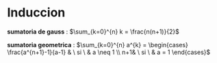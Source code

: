 
# Induccion

__sumatoria de gauss__ : $\sum_{k=0}^{n} k = \frac{n(n+1)}{2}$

__sumatoria geometrica__ : $\sum_{k=0}^{n} a^{k} = \begin{cases} \frac{a^{n+1}-1}{a-1} & \ si \ & a \neq 1  \\ n+1& \ si \ & a = 1  \end{cases}$
